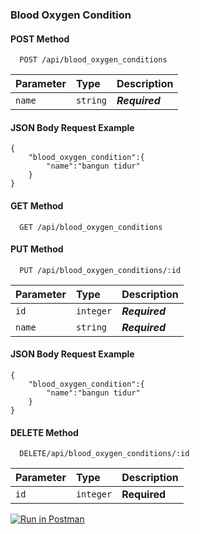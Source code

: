 ### Blood Oxygen Condition

#### POST Method

```http
  POST /api/blood_oxygen_conditions
```

| Parameter | Type     | Description    |
| :-------- | :------- | :------------- |
| `name`    | `string` | **_Required_** |

#### JSON Body Request Example

```
{
    "blood_oxygen_condition":{
        "name":"bangun tidur"
    }
}
```

#### GET Method

```http
  GET /api/blood_oxygen_conditions
```

#### PUT Method

```http
  PUT /api/blood_oxygen_conditions/:id
```

| Parameter | Type      | Description    |
| :-------- | :-------- | :------------- |
| `id`      | `integer` | **_Required_** |
| `name`    | `string`  | **_Required_** |

#### JSON Body Request Example

```
{
    "blood_oxygen_condition":{
        "name":"bangun tidur"
    }
}
```

#### DELETE Method

```http
  DELETE/api/blood_oxygen_conditions/:id
```

| Parameter | Type      | Description  |
| :-------- | :-------- | :----------- |
| `id`      | `integer` | **Required** |

[![Run in Postman](https://run.pstmn.io/button.svg)](https://documenter.getpostman.com/view/18486227/UzJMqEnF)
